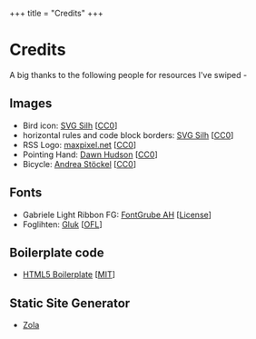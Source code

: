 +++
title = "Credits"
+++

# Credits

A big thanks to the following people for resources I've swiped -

## Images
- Bird icon: [SVG Silh](https://svgsilh.com/image/1653866.html) [[CC0](https://creativecommons.org/publicdomain/zero/1.0/)]
- horizontal rules and code block borders: [SVG Silh](https://svgsilh.com/image/2465163.html) [[CC0](https://creativecommons.org/publicdomain/zero/1.0/)]
- RSS Logo: [maxpixel.net](https://www.maxpixel.net/Icons-Rss-Icon-Network-Social-Social-Networks-1834014) [[CC0](https://creativecommons.org/publicdomain/zero/1.0/)]
- Pointing Hand: [Dawn Hudson](https://www.publicdomainpictures.net/en/view-image.php?image=130385&picture=pointing-finger) [[CC0](https://creativecommons.org/publicdomain/zero/1.0/)]
- Bicycle: [Andrea Stöckel](https://www.publicdomainpictures.net/en/view-image.php?image=411600&picture=clipart-bicycle-vintage-art) [[CC0](https://creativecommons.org/publicdomain/zero/1.0/)]

## Fonts
- Gabriele Light Ribbon FG: [FontGrube AH](https://www.dafont.com/gabriele-ribbon-fg.font) [[License](/fonts/Gabriele_License.txt)]
- Foglihten: [Gluk](https://www.dafont.com/foglihten.font) [[OFL](/fonts/OFL_License.txt)]

## Boilerplate code
- [HTML5 Boilerplate](https://html5boilerplate.com/) [[MIT](https://github.com/h5bp/html5-boilerplate/blob/main/LICENSE.txt)]

## Static Site Generator
- [Zola](https://www.getzola.org/)
